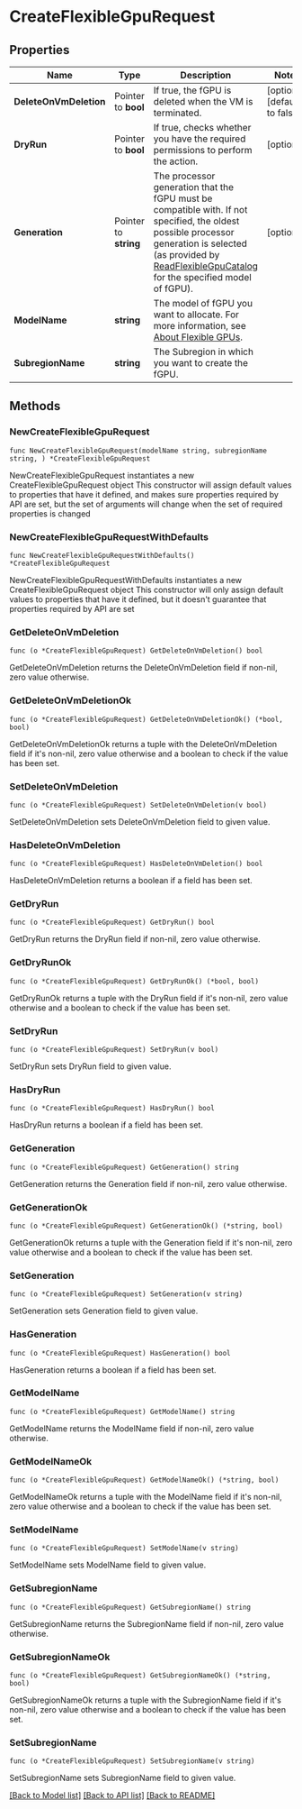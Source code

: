 # CreateFlexibleGpuRequest

## Properties

Name | Type | Description | Notes
------------ | ------------- | ------------- | -------------
**DeleteOnVmDeletion** | Pointer to **bool** | If true, the fGPU is deleted when the VM is terminated. | [optional] [default to false]
**DryRun** | Pointer to **bool** | If true, checks whether you have the required permissions to perform the action. | [optional] 
**Generation** | Pointer to **string** | The processor generation that the fGPU must be compatible with. If not specified, the oldest possible processor generation is selected (as provided by [ReadFlexibleGpuCatalog](#readflexiblegpucatalog) for the specified model of fGPU). | [optional] 
**ModelName** | **string** | The model of fGPU you want to allocate. For more information, see [About Flexible GPUs](https://docs.outscale.com/en/userguide/About-Flexible-GPUs.html). | 
**SubregionName** | **string** | The Subregion in which you want to create the fGPU. | 

## Methods

### NewCreateFlexibleGpuRequest

`func NewCreateFlexibleGpuRequest(modelName string, subregionName string, ) *CreateFlexibleGpuRequest`

NewCreateFlexibleGpuRequest instantiates a new CreateFlexibleGpuRequest object
This constructor will assign default values to properties that have it defined,
and makes sure properties required by API are set, but the set of arguments
will change when the set of required properties is changed

### NewCreateFlexibleGpuRequestWithDefaults

`func NewCreateFlexibleGpuRequestWithDefaults() *CreateFlexibleGpuRequest`

NewCreateFlexibleGpuRequestWithDefaults instantiates a new CreateFlexibleGpuRequest object
This constructor will only assign default values to properties that have it defined,
but it doesn't guarantee that properties required by API are set

### GetDeleteOnVmDeletion

`func (o *CreateFlexibleGpuRequest) GetDeleteOnVmDeletion() bool`

GetDeleteOnVmDeletion returns the DeleteOnVmDeletion field if non-nil, zero value otherwise.

### GetDeleteOnVmDeletionOk

`func (o *CreateFlexibleGpuRequest) GetDeleteOnVmDeletionOk() (*bool, bool)`

GetDeleteOnVmDeletionOk returns a tuple with the DeleteOnVmDeletion field if it's non-nil, zero value otherwise
and a boolean to check if the value has been set.

### SetDeleteOnVmDeletion

`func (o *CreateFlexibleGpuRequest) SetDeleteOnVmDeletion(v bool)`

SetDeleteOnVmDeletion sets DeleteOnVmDeletion field to given value.

### HasDeleteOnVmDeletion

`func (o *CreateFlexibleGpuRequest) HasDeleteOnVmDeletion() bool`

HasDeleteOnVmDeletion returns a boolean if a field has been set.

### GetDryRun

`func (o *CreateFlexibleGpuRequest) GetDryRun() bool`

GetDryRun returns the DryRun field if non-nil, zero value otherwise.

### GetDryRunOk

`func (o *CreateFlexibleGpuRequest) GetDryRunOk() (*bool, bool)`

GetDryRunOk returns a tuple with the DryRun field if it's non-nil, zero value otherwise
and a boolean to check if the value has been set.

### SetDryRun

`func (o *CreateFlexibleGpuRequest) SetDryRun(v bool)`

SetDryRun sets DryRun field to given value.

### HasDryRun

`func (o *CreateFlexibleGpuRequest) HasDryRun() bool`

HasDryRun returns a boolean if a field has been set.

### GetGeneration

`func (o *CreateFlexibleGpuRequest) GetGeneration() string`

GetGeneration returns the Generation field if non-nil, zero value otherwise.

### GetGenerationOk

`func (o *CreateFlexibleGpuRequest) GetGenerationOk() (*string, bool)`

GetGenerationOk returns a tuple with the Generation field if it's non-nil, zero value otherwise
and a boolean to check if the value has been set.

### SetGeneration

`func (o *CreateFlexibleGpuRequest) SetGeneration(v string)`

SetGeneration sets Generation field to given value.

### HasGeneration

`func (o *CreateFlexibleGpuRequest) HasGeneration() bool`

HasGeneration returns a boolean if a field has been set.

### GetModelName

`func (o *CreateFlexibleGpuRequest) GetModelName() string`

GetModelName returns the ModelName field if non-nil, zero value otherwise.

### GetModelNameOk

`func (o *CreateFlexibleGpuRequest) GetModelNameOk() (*string, bool)`

GetModelNameOk returns a tuple with the ModelName field if it's non-nil, zero value otherwise
and a boolean to check if the value has been set.

### SetModelName

`func (o *CreateFlexibleGpuRequest) SetModelName(v string)`

SetModelName sets ModelName field to given value.


### GetSubregionName

`func (o *CreateFlexibleGpuRequest) GetSubregionName() string`

GetSubregionName returns the SubregionName field if non-nil, zero value otherwise.

### GetSubregionNameOk

`func (o *CreateFlexibleGpuRequest) GetSubregionNameOk() (*string, bool)`

GetSubregionNameOk returns a tuple with the SubregionName field if it's non-nil, zero value otherwise
and a boolean to check if the value has been set.

### SetSubregionName

`func (o *CreateFlexibleGpuRequest) SetSubregionName(v string)`

SetSubregionName sets SubregionName field to given value.



[[Back to Model list]](../README.md#documentation-for-models) [[Back to API list]](../README.md#documentation-for-api-endpoints) [[Back to README]](../README.md)



